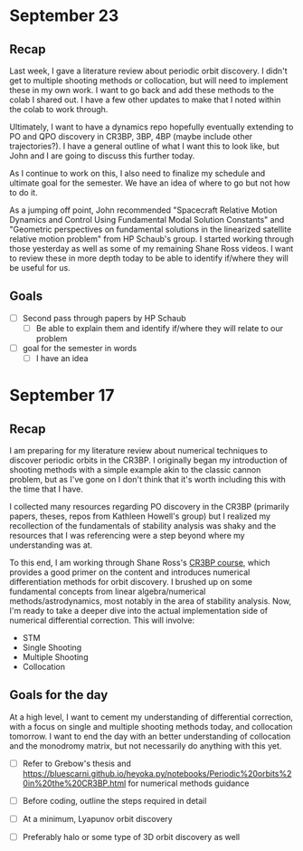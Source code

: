 # September 23
## Recap
Last week, I gave a literature review about periodic orbit discovery. I didn't get to multiple shooting methods or collocation, but will need to implement these in my own work. I want to go back and add these methods to the colab I shared out. I have a few other updates to make that I noted within the colab to work through.

Ultimately, I want to have a dynamics repo hopefully eventually extending to PO and QPO discovery in CR3BP, 3BP, 4BP (maybe include other trajectories?). I have a general outline of what I want this to look like, but John and I are going to discuss this further today.

As I continue to work on this, I also need to finalize my schedule and ultimate goal for the semester. We have an idea of where to go but not how to do it.

As a jumping off point, John recommended "Spacecraft Relative Motion Dynamics and Control Using Fundamental Modal Solution Constants" and "Geometric perspectives on fundamental solutions in the linearized satellite relative motion problem" from HP Schaub's group. I started working through those yesterday as well as some of my remaining Shane Ross videos. I want to review these in more depth today to be able to identify if/where they will be useful for us.

## Goals
- [ ]  Second pass through papers by HP Schaub
	- [ ] Be able to explain them and identify if/where they will relate to our problem
- [ ]  goal for the semester in words
	- [ ] I have an idea 
# September 17
## Recap
I am preparing for my literature review about numerical techniques to discover periodic orbits in the CR3BP. I originally began my introduction of shooting methods with a simple example akin to the classic cannon problem, but as I've gone on I don't think that it's worth including this with the time that I have.

I collected many resources regarding PO discovery in the CR3BP (primarily papers, theses, repos from Kathleen Howell's group) but I realized my recollection of the fundamentals of stability analysis was shaky and the resources that I was referencing were a step beyond where my understanding was at.

To this end, I am working through Shane Ross's [CR3BP course](https://www.youtube.com/playlist?list=PLUeHTafWecAXDF9vWi7PuE2ZQQ2hXyYt_), which provides a good primer on the content and introduces numerical differentiation methods for orbit discovery. I brushed up on some fundamental concepts from linear algebra/numerical methods/astrodynamics, most notably in the area of stability analysis. Now, I'm ready to take a deeper dive into the actual implementation side of numerical differential correction. This will involve:
- STM
- Single Shooting
- Multiple Shooting
- Collocation

## Goals for the day
At a high level, I want to cement my understanding of differential correction, with a focus on single and multiple shooting methods today, and collocation tomorrow. I want to end the day with an better understanding of collocation and the monodromy matrix, but not necessarily do anything with this yet.
- [ ] Refer to Grebow's thesis and https://bluescarni.github.io/heyoka.py/notebooks/Periodic%20orbits%20in%20the%20CR3BP.html for numerical methods guidance
- [ ] Before coding, outline the steps required in detail
- [ ] At a minimum, Lyapunov orbit discovery
- [ ] Preferably halo or some type of 3D orbit discovery as well

